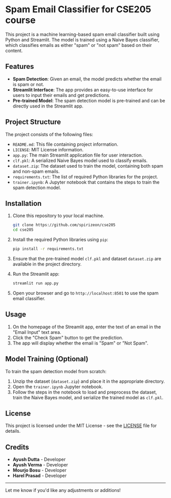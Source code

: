 # Spam Email Classifier for CSE205 course

This project is a machine learning-based spam email classifier built using Python and Streamlit. The model is trained using a Naive Bayes classifier, which classifies emails as either "spam" or "not spam" based on their content.

## Features

- **Spam Detection**: Given an email, the model predicts whether the email is spam or not.
- **Streamlit Interface**: The app provides an easy-to-use interface for users to input their emails and get predictions.
- **Pre-trained Model**: The spam detection model is pre-trained and can be directly used in the Streamlit app.

## Project Structure

The project consists of the following files:

- `README.md`: This file containing project information.
- `LICENSE`: MIT License information.
- `app.py`: The main Streamlit application file for user interaction.
- `clf.pkl`: A serialized Naive Bayes model used to classify emails.
- `dataset.zip`: The dataset used to train the model, containing both spam and non-spam emails.
- `requirements.txt`: The list of required Python libraries for the project.
- `trainer.ipynb`: A Jupyter notebook that contains the steps to train the spam detection model.

## Installation

1. Clone this repository to your local machine.
   
   ```bash
   git clone https://github.com/spirizeon/cse205
   cd cse205
   ```

2. Install the required Python libraries using `pip`:

   ```bash
   pip install -r requirements.txt
   ```

3. Ensure that the pre-trained model `clf.pkl` and dataset `dataset.zip` are available in the project directory.

4. Run the Streamlit app:

   ```bash
   streamlit run app.py
   ```

5. Open your browser and go to `http://localhost:8501` to use the spam email classifier.

## Usage

1. On the homepage of the Streamlit app, enter the text of an email in the "Email Input" text area.
2. Click the "Check Spam" button to get the prediction.
3. The app will display whether the email is "Spam" or "Not Spam".

## Model Training (Optional)

To train the spam detection model from scratch:

1. Unzip the dataset (`dataset.zip`) and place it in the appropriate directory.
2. Open the `trainer.ipynb` Jupyter notebook.
3. Follow the steps in the notebook to load and preprocess the dataset, train the Naive Bayes model, and serialize the trained model as `clf.pkl`.
   
## License

This project is licensed under the MIT License - see the [LICENSE](LICENSE) file for details.

## Credits

- **Ayush Dutta** - Developer
- **Ayush Verma** - Developer
- **Mourjo Bosu** - Developer
- **Harel Prasad** - Developer

---

Let me know if you'd like any adjustments or additions!
